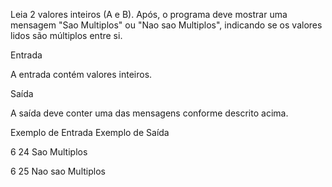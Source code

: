Leia 2 valores inteiros (A e B). Após, o programa deve mostrar uma mensagem "Sao Multiplos" ou "Nao sao Multiplos", indicando se os valores lidos são múltiplos entre si.

Entrada

A entrada contém valores inteiros.

Saída

A saída deve conter uma das mensagens conforme descrito acima.
 
Exemplo de Entrada 	Exemplo de Saída

6 24                Sao Multiplos

6 25                Nao sao Multiplos
